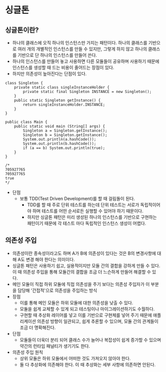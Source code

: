 싱글톤
=
싱글톤이란?
-
- 하나의 클래스에 오직 하나의 인스턴스만 가지는 패턴이다. 하나의 클래스를 기반으로 여러 개의 개별적인 인스턴스를 만들 수 있지만, 그렇게 하지 않고 하나의 클래스를 기반으로 단 하나의 인스턴스를 만들어 쓴다.  
- 하나의 인스턴스를 만들어 놓고 사용하면 다른 모듈들이 공유하며 사용하기 때문에 인스턴스를 생성할 때 드는 비용이 줄어드는 장점이 있다.  
- 하지만 의존성이 높아진다는 단점이 있다.  
~~~
class Singleton {
    private static class singleInstanceHolder {
        private static final Singleton INSTANCE = new Singleton();
    }
    public static Singleton getInstance() {
        return singleInstanceHolder.INSTANCE;
    }
}
~~~
~~~
public class Main {
    public static void main (String[] args) {
        Singleton a = Singleton.getInstance();
        Singleton b = Singleton.getInstance();
        System.out.println(a.hashCode());
        System.out.println(b.hashCode());
        if (a == b) System.out.println(true);
    }
}

/*
705927765
705927765
true
*/
~~~

- 단점
  - 보통 TDD(Test Driven Development)를 할 때 걸림돌이 된다.
    - TDD를 할 때 주로 단위 테스트를 하는데 단위 테스트는 서로가 독립적이어야 하며 테스트를 어떤 순서로든 실행할 수 있어야 하기 때문이다.
    - 하지만 싱글톤 패턴은 미리 생성된 하나의 인스턴스를 기반으로 구현하는 패턴이기 때문에 각 테스트 마다 독립적인 인스턴스 생성이 어렵다.

의존성 주입
-
- 의존성이란 종속성이라고도 하며 A가 B에 의존성이 있다는 것은 B의 변경사항에 대해 A도 변경 해야 한다는 의미이다. 
- 싱글톤 패턴은 사용하기 쉽고, 실용적이지만 모듈 간의 결합을 강하게 만들 수 있다. 이 때 의존성 주입을 통해 모듈간의 결합을 조금 더 느슨하게 만들어 해결할 수 있다.
- 메인 모듈이 직접 하위 모듈에 직접 의존성을 주기 보다는 의존성 주입자가 이 부분을 담당해 '간접적'으로 의존성을 주입하는 방식
- 장점
  - 이를 통해 메인 모듈은 하위 모듈에 대한 의존성을 낮출 수 있다.
  - 모듈을 쉽게 교체할 수 있게 되고 테스팅이나 마이그레이션하기도 수월하다.
  - 구현할 때 추상화 레이어를 넣고 이를 기반으로 구현체를 넣어 주기 때문에 애플리케이션 의존성 방향이 일관되고, 쉽게 추론할 수 있으며, 모듈 간의 관계들이 조금 더 명확해진다.
- 단점
  - 모듈들이 더욱더 분리 되어 클래스 수가 늘어나 복잡성이 쉽게 증가할 수 있으며 약간의 런타임 패널티가 생기기도 한다.
- 의존성 주입 원칙
  - 상위 모듈은 하위 모듈에서 어떠한 것도 가져오지 않아야 한다.
  - 둘 다 추상화에 의존해야 한다. 이 때 추상화는 세부 사항에 의존하면 안된다.